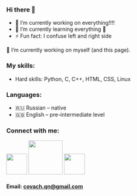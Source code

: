 ### Hi there 👋

- 🔭 I’m currently working on everything!!!!
- 🌱 I’m currently learning everything 🤣
- ⚡ Fun fact: I confuse left and right side

🔭 I’m currently working on myself (and this page).

### My skills:
* Hard skills: Python, C, C++, HTML, CSS, Linux

### Languages:

* 🇷🇺 Russian – native
* 🇬🇧 English – pre-intermediate level

### Connect with me:
[<img src="https://docs.codewars.com/logo.svg" width="55">][codewars]
[<img src="https://www.logo.wine/a/logo/Telegram_(software)/Telegram_(software)-Logo.wine.svg" width="90">][telegram]
[<img src="https://upload.wikimedia.org/wikipedia/commons/4/42/Stepik_logotype.png" width="55">][stepik]

#### Email: covach.qn@gmail.com

[codewars]: https://www.codewars.com/users/Qu1ne
[telegram]: https://t.me/Qnl_0
[stepik]: https://stepik.org/users/364922219
